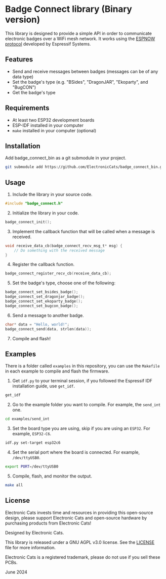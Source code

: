 # Badge Connect library (Binary version)

This library is designed to provide a simple API in order to communicate electronic badges over a WiFi mesh network. It works using the [ESPNOW protocol](https://docs.espressif.com/projects/esp-idf/en/stable/esp32/api-reference/network/esp_now.html) developed by Espressif Systems.

## Features

- Send and receive messages between badges (messages can be of any data type)
- Set the badge's type (e.g. "BSides", "DragonJAR", "Ekoparty", and "BugCON")
- Get the badge's type

## Requirements

- At least two ESP32 development boards
- ESP-IDF installed in your computer
- `make` installed in your computer (optional)

## Installation

Add badge_connect_bin as a git submodule in your project.

```bash
git submodule add https://github.com/ElectronicCats/badge_connect_bin.git firmware/components/badge_connect
```

## Usage

1. Include the library in your source code.

```c
#include "badge_connect.h"
```

2. Initialize the library in your code.

```c
badge_connect_init();
```

3. Implement the callback function that will be called when a message is received.

```c
void receive_data_cb(badge_connect_recv_msg_t* msg) {
    // Do something with the received message
}
```

4. Register the callback function.

```c
badge_connect_register_recv_cb(receive_data_cb);
```

5. Set the badge's type, choose one of the following:

```c
badge_connect_set_bsides_badge();
badge_connect_set_dragonjar_badge();
badge_connect_set_ekoparty_badge();
badge_connect_set_bugcon_badge();
```

6. Send a message to another badge.

```c
char* data = "Hello, world!";
badge_connect_send(data, strlen(data));
```

7. Compile and flash!

## Examples

There is a folder called `examples` in this repository, you can use the `Makefile` in each example to compile and flash the firmware.

1. Get `idf.py` to your terminal session, if you followed the Espressif IDF installation guide, use `get_idf`.

```bash
get_idf
```

2. Go to the example folder you want to compile. For example, the `send_int` one.

```bash
cd examples/send_int
```

3. Set the board type you are using, skip if you are using an `ESP32`. For example, `ESP32-C6`.

```bash
idf.py set-target esp32c6
```

4. Set the serial port where the board is connected. For example, `/dev/ttyUSB0`.

```bash
export PORT=/dev/ttyUSB0
```

5. Compile, flash, and monitor the output.

```bash
make all
```

## License

Electronic Cats invests time and resources in providing this open-source design, please support Electronic Cats and open-source hardware by purchasing products from Electronic Cats!

Designed by Electronic Cats.

This library is released under a GNU AGPL v3.0 license. See the [LICENSE](LICENSE) file for more information.

Electronic Cats is a registered trademark, please do not use if you sell these PCBs.

June 2024
